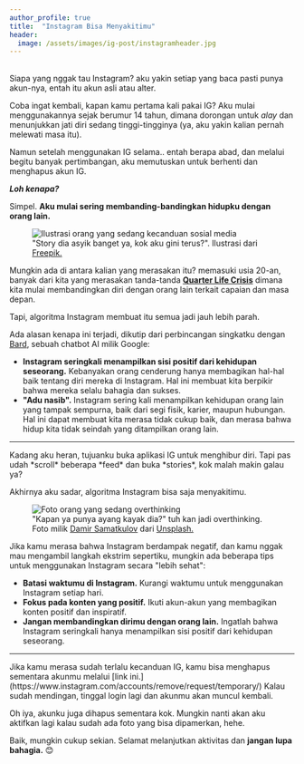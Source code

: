 ```yaml
---
author_profile: true
title:  "Instagram Bisa Menyakitimu"
header:
  image: /assets/images/ig-post/instagramheader.jpg
---
```


<br>Siapa yang nggak tau Instagram? aku yakin setiap yang baca pasti punya akun-nya, entah itu akun asli atau alter.

Coba ingat kembali, kapan kamu pertama kali pakai IG? Aku mulai menggunakannya sejak berumur 14 tahun, dimana dorongan untuk *alay* dan menunjukkan jati diri sedang tinggi-tingginya (ya, aku yakin kalian pernah melewati masa itu).

Namun setelah menggunakan IG selama.. entah berapa abad, dan melalui begitu banyak pertimbangan, aku memutuskan untuk berhenti dan menghapus akun IG.

***Loh kenapa?***

Simpel. **Aku mulai sering membanding-bandingkan hidupku dengan orang lain.**

<figure>
  <img src="/blog/assets/images/ig-post/kecanduan.jpg" alt="Ilustrasi orang yang sedang kecanduan sosial media">
  <figcaption>
    "Story dia asyik banget ya, kok aku gini terus?". Ilustrasi dari <a href="https://www.freepik.com/free-vector/fear-missing-out-concept-illustrated_9878539.htm#page=2&query=instagram%20addict&position=0&from_view=search&track=ais">Freepik.</a>
  </figcaption>
</figure>

Mungkin ada di antara kalian yang merasakan itu? memasuki usia 20-an, banyak dari kita yang merasakan tanda-tanda [**Quarter Life Crisis**](https://yankes.kemkes.go.id/view_artikel/2046/mengenali-quarter-life-crisis-dan-cara-menghadapinya) dimana kita mulai membandingkan diri dengan orang lain terkait capaian dan masa depan.

Tapi, algoritma Instagram membuat itu semua jadi jauh lebih parah.

Ada alasan kenapa ini terjadi, dikutip dari perbincangan singkatku dengan [Bard](https://bard.google.com/), sebuah chatbot AI milik Google:
* **Instagram seringkali menampilkan sisi positif dari kehidupan seseorang.** Kebanyakan orang cenderung hanya membagikan hal-hal baik tentang diri mereka di Instagram. Hal ini membuat kita berpikir bahwa mereka selalu bahagia dan sukses.
* **"Adu nasib".**  Instagram sering kali menampilkan kehidupan orang lain yang tampak sempurna, baik dari segi fisik, karier, maupun hubungan. Hal ini dapat membuat kita merasa tidak cukup baik, dan merasa bahwa hidup kita tidak seindah yang ditampilkan orang lain.

<hr/>
Kadang aku heran, tujuanku buka aplikasi IG untuk menghibur diri. Tapi pas udah *scroll* beberapa *feed* dan buka *stories*, kok malah makin galau ya?

Akhirnya aku sadar, algoritma Instagram bisa saja menyakitimu.

<figure>
  <img src="/blog/assets/images/ig-post/damir-samatkulov-ovt-unsplash.jpg" alt="Foto orang yang sedang overthinking">
  <figcaption>
    "Kapan ya punya ayang kayak dia?" tuh kan jadi overthinking. Foto milik <a href="https://unsplash.com/@dsamatkulov?utm_source=unsplash&utm_medium=referral&utm_content=creditCopyText">Damir Samatkulov</a> dari <a href="https://unsplash.com/photos/x7JIZ8XEyGM?utm_source=unsplash&utm_medium=referral&utm_content=creditCopyText">Unsplash.</a>
  
  </figcaption>
</figure>

Jika kamu merasa bahwa Instagram berdampak negatif, dan kamu nggak mau mengambil langkah ekstrim sepertiku, mungkin ada beberapa tips untuk menggunakan Instagram secara "lebih sehat":

* **Batasi waktumu di Instagram.** Kurangi waktumu untuk menggunakan Instagram setiap hari.
* **Fokus pada konten yang positif.** Ikuti akun-akun yang membagikan konten positif dan inspiratif.
* **Jangan membandingkan dirimu dengan orang lain.** Ingatlah bahwa Instagram seringkali hanya menampilkan sisi positif dari kehidupan seseorang.

<hr/>
Jika kamu merasa sudah terlalu kecanduan IG, kamu bisa menghapus sementara akunmu melalui [link ini.](https://www.instagram.com/accounts/remove/request/temporary/) Kalau sudah mendingan, tinggal login lagi dan akunmu akan muncul kembali.

Oh iya, akunku juga dihapus sementara kok. Mungkin nanti akan aku aktifkan lagi kalau sudah ada foto yang bisa dipamerkan, hehe.

Baik, mungkin cukup sekian. Selamat melanjutkan aktivitas dan **jangan lupa bahagia.** 😊